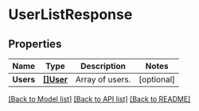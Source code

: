 # UserListResponse

## Properties

Name | Type | Description | Notes
------------ | ------------- | ------------- | -------------
**Users** | [**[]User**](User.md) | Array of users. | [optional] 

[[Back to Model list]](../README.md#documentation-for-models) [[Back to API list]](../README.md#documentation-for-api-endpoints) [[Back to README]](../README.md)


